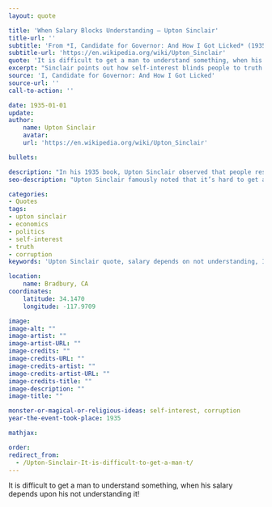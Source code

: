 ```yaml
---
layout: quote

title: 'When Salary Blocks Understanding – Upton Sinclair'
title-url: ''
subtitle: 'From *I, Candidate for Governor: And How I Got Licked* (1935)'
subtitle-url: 'https://en.wikipedia.org/wiki/Upton_Sinclair'
quote: 'It is difficult to get a man to understand something, when his salary depends upon his not understanding it!'
excerpt: "Sinclair points out how self-interest blinds people to truth when their livelihood depends on ignoring it."
source: 'I, Candidate for Governor: And How I Got Licked'
source-url: ''
call-to-action: ''

date: 1935-01-01
update:
author:
    name: Upton Sinclair
    avatar: 
    url: 'https://en.wikipedia.org/wiki/Upton_Sinclair'

bullets:

description: "In his 1935 book, Upton Sinclair observed that people resist understanding truths that threaten their income, highlighting the power of economic self-interest over reason."
seo-description: "Upton Sinclair famously noted that it’s hard to get a man to understand something when his salary depends on not understanding it."

categories:
- Quotes
tags:
- upton sinclair
- economics
- politics
- self-interest
- truth
- corruption
keywords: 'Upton Sinclair quote, salary depends on not understanding, I Candidate for Governor 1935, economics and truth, corruption, political economy, self-interest bias'

location:
    name: Bradbury, CA
coordinates:
    latitude: 34.1470
    longitude: -117.9709

image:
image-alt: ""
image-artist: ""
image-artist-URL: ""
image-credits: ""
image-credits-URL: ""
image-credits-artist: ""
image-credits-artist-URL: ""
image-credits-title: ""
image-description: ""
image-title: ""

monster-or-magical-or-religious-ideas: self-interest, corruption
year-the-event-took-place: 1935

mathjax: 

order: 
redirect_from:
  - /Upton-Sinclair-It-is-difficult-to-get-a-man-t/
---
```

It is difficult to get a man to understand something, when his salary depends upon his not understanding it!